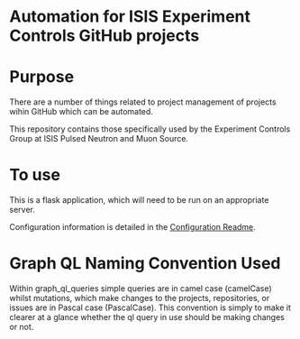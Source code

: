 # Automation for ISIS Experiment Controls GitHub projects

# Purpose
There are a number of things related to project management of projects wihin GitHub which can be automated.

This repository contains those specifically used by the Experiment Controls Group at ISIS Pulsed Neutron and Muon Source.

# To use
This is a flask application, which will need to be run on an appropriate server.

Configuration information is detailed in the [Configuration Readme](/config_info/config_readme.md).

# Graph QL Naming Convention Used
Within graph_ql_queries simple queries are in camel case (camelCase) whilst mutations, which make changes to the projects, repositories, or issues are in Pascal case (PascalCase).
This convention is simply to make it clearer at a glance whether the ql query in use should be making changes or not.

